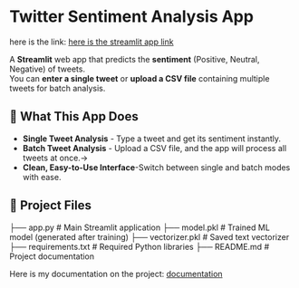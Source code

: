 # Twitter Sentiment Analysis App 
here is the link:
[here is the streamlit app link](https://tweetsentimentanalyzer-bysreenidhi2211.streamlit.app/)

A **Streamlit** web app that predicts the **sentiment** (Positive, Neutral, Negative) of tweets.  
You can **enter a single tweet** or **upload a CSV file** containing multiple tweets for batch analysis.


## 📌 What This App Does
- **Single Tweet Analysis** - Type a tweet and get its sentiment instantly.
- **Batch Tweet Analysis** - Upload a CSV file, and the app will process all tweets at once.->
- **Clean, Easy-to-Use Interface**-Switch between single and batch modes with ease.


## 📂 Project Files

├── app.py # Main Streamlit application
├── model.pkl # Trained ML model (generated after training)
├── vectorizer.pkl # Saved text vectorizer
├── requirements.txt # Required Python libraries
├── README.md # Project documentation

Here is my documentation on the project:
[documentation](https://drive.google.com/file/d/1GcSViFJ_K0zkXOxb3KbFnmY8uUXXSoe4/view?usp=sharing)
